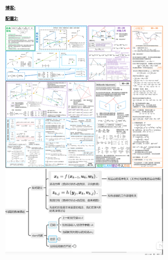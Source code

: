 

**[博客:](https://blog.csdn.net/qq_32618327/category_9357175.html)**

**[配置2:](https://www.codeleading.com/article/15194049086/#CSparse_100)**

![11](视觉slam/11.png)
![image-20230715122747753](视觉slam/image-20230715122747753.png)





